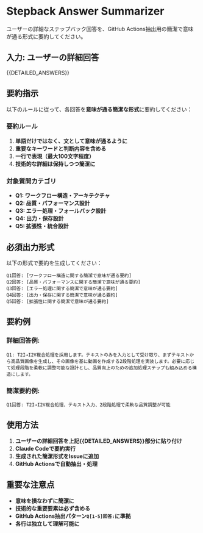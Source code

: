 # Stepback Answer Summarizer

ユーザーの詳細なステップバック回答を、GitHub Actions抽出用の簡潔で意味が通る形式に要約してください。

## 入力: ユーザーの詳細回答

{{DETAILED_ANSWERS}}

## 要約指示

以下のルールに従って、各回答を**意味が通る簡潔な形式**に要約してください：

### 要約ルール
1. **単語だけではなく、文として意味が通るように**
2. **重要なキーワードと判断内容を含める**
3. **一行で表現（最大100文字程度）**
4. **技術的な詳細は保持しつつ簡潔に**

### 対象質問カテゴリ
- **Q1: ワークフロー構造・アーキテクチャ**
- **Q2: 品質・パフォーマンス設計**  
- **Q3: エラー処理・フォールバック設計**
- **Q4: 出力・保存設計**
- **Q5: 拡張性・統合設計**

## 必須出力形式

以下の形式で要約を生成してください：

```
Q1回答: [ワークフロー構造に関する簡潔で意味が通る要約]
Q2回答: [品質・パフォーマンスに関する簡潔で意味が通る要約]  
Q3回答: [エラー処理に関する簡潔で意味が通る要約]
Q4回答: [出力・保存に関する簡潔で意味が通る要約]
Q5回答: [拡張性に関する簡潔で意味が通る要約]
```

## 要約例

### 詳細回答例:
```
Q1: T2I→I2V複合処理を採用します。テキストのみを入力として受け取り、まずテキストから高品質画像を生成し、その画像を基に動画を作成する2段階処理を実装します。必要に応じて処理段階を柔軟に調整可能な設計とし、品質向上のための追加処理ステップも組み込める構造にします。
```

### 簡潔要約例:
```
Q1回答: T2I→I2V複合処理、テキスト入力、2段階処理で柔軟な品質調整が可能
```

## 使用方法

1. **ユーザーの詳細回答を上記{{DETAILED_ANSWERS}}部分に貼り付け**
2. **Claude Codeで要約実行**
3. **生成された簡潔形式をIssueに追加**
4. **GitHub Actionsで自動抽出・処理**

## 重要な注意点

- **意味を損なわずに簡潔に**
- **技術的な重要要素は必ず含める**
- **GitHub Actions抽出パターン`Q[1-5]回答:`に準拠**
- **各行は独立して理解可能に**